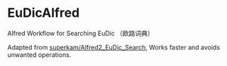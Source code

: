 # EuDicAlfred

Alfred Workflow for Searching EuDic （欧路词典）

Adapted from [superkam/Alfred2_EuDic_Search](https://github.com/superkam/Alfred2_EuDic_Search),
Works faster and avoids unwanted operations.

